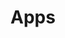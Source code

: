 ---
# This topic lives at
# https://digital.gov/topics/apps

# Topic Title
title: "Apps"

# description — keep it short and clear
summary: ""

# Weight
weight: 1

# For more information on managing topics,
# see https://github.com/GSA/digitalgov.gov/wiki/topics
---